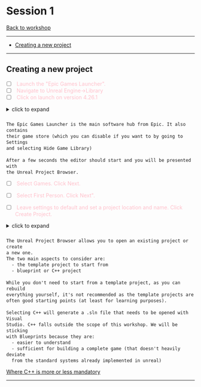 # Session 1
[Back to workshop](https://github.com/Bleeck/UE_Workshop)

---

* [Creating a new project](https://github.com/Bleeck/UE_Workshop/blob/main/Session_1.md#creating-a-new-project)

---

## Creating a new project
  - [ ]  <span style ="color:pink"> Launch the "Epic Games Launcher".</span>
  - [ ]  <span style ="color:pink"> Navigate to Unreal Engine->Library</span>
  - [ ]  <span style ="color:pink"> Click on launch on version 4.26.1</span>
  <details>
  <summary>click to expand </summary>

  ![](./Assets/ProjectStartAssets/new_project_1.jpg)
  </details>  

###

    The Epic Games Launcher is the main software hub from Epic. It also contains  
    their game store (which you can disable if you want to by going to Settings
    and selecting Hide Game Library)

    After a few seconds the editor should start and you will be presented with
    the Unreal Project Browser.

  - [ ]  <span style ="color:pink"> Select Games. Click Next.</span>
  - [ ]  <span style ="color:pink"> Select First Person. Click Next".</span>
  - [ ]  <span style ="color:pink"> Leave settings to default and set a project location and name. Click Create Project.</span>


  <details>
  <summary>click to expand </summary>

  ![](./Assets/ProjectStartAssets/SelectGames.jpg)
  ![](./Assets/ProjectStartAssets/SelectFirstPerson.jpg)
  ![](./Assets/ProjectStartAssets/ProjectName.jpg)
  </details>  

###

    The Unreal Project Browser allows you to open an existing project or create
    a new one.
    The two main aspects to consider are:
      - the template project to start from
      - blueprint or C++ project

    While you don't need to start from a template project, as you can rebuild
    everything yourself, it's not recommended as the template projects are
    often good starting points (at least for learning purposes).

    Selecting C++ will generate a .sln file that needs to be opened with Visual
    Studio. C++ falls outside the scope of this workshop. We will be sticking
    with Blueprints because they are:
      - easier to understand
      - sufficient for building a complete game (that doesn't heavily deviate
      from the standard systems already implemented in unreal)

  [Where C++ is more or less mandatory](https://forums.unrealengine.com/community/general-discussion/121087-blueprints-vs-c-programming-which-one-to-use?148076-Blueprints-Vs-C-Programming-Which-one-to-use=&viewfull=1#post1013378)

---
